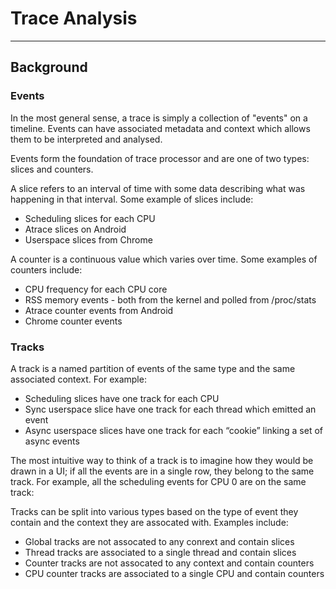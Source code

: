# Trace Analysis

-------

<write introduction to trace analysis here>

## Background

### Events

In the most general sense, a trace is simply a collection of "events" on a
timeline. Events can have associated metadata and context which allows them to
be interpreted and analysed.

Events form the foundation of trace processor and are one of two types: slices
and counters.

<TODO add a picture from the UI>

A slice refers to an interval of time with some data describing what was
happening in that interval. Some example of slices include:

- Scheduling slices for each CPU
- Atrace slices on Android
- Userspace slices from Chrome

<TODO add a picture from the UI>

A counter is a continuous value which varies over time. Some examples of
counters include:

- CPU frequency for each CPU core
- RSS memory events - both from the kernel and polled from /proc/stats
- Atrace counter events from Android
- Chrome counter events

### Tracks

A track is a named partition of events of the same type and the same associated
context. For example:

- Scheduling slices have one track for each CPU
- Sync userspace slice have one track for each thread which emitted an event
- Async userspace slices have one track for each “cookie” linking a set of async
  events

The most intuitive way to think of a track is to imagine how they would be drawn
in a UI; if all the events are in a single row, they belong to the same track.
For example, all the scheduling events for CPU 0 are on the same track:

<TODO add a picture from the UI>

Tracks can be split into various types based on the type of event they contain
and the context they are assocated with. Examples include:

- Global tracks are not assocated to any conrext and contain slices
- Thread tracks are associated to a single thread and contain slices
- Counter tracks are not assocated to any context and contain counters
- CPU counter tracks are associated to a single CPU and contain counters
